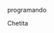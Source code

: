  programando

Chetita 
<!---
Chetita/Chetita is a ✨ special ✨ repository because its `README.md` (this file) appears on your GitHub profile.
You can click the Preview link to take a look at your changes.
--->
